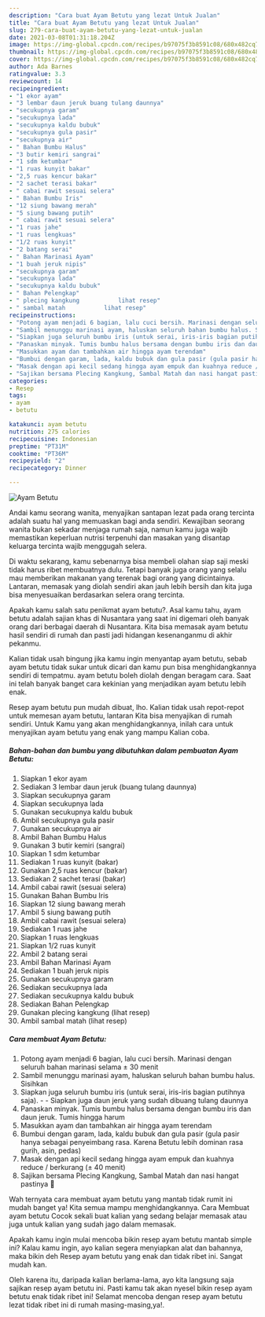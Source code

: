 ```yaml
---
description: "Cara buat Ayam Betutu yang lezat Untuk Jualan"
title: "Cara buat Ayam Betutu yang lezat Untuk Jualan"
slug: 279-cara-buat-ayam-betutu-yang-lezat-untuk-jualan
date: 2021-03-08T01:31:18.204Z
image: https://img-global.cpcdn.com/recipes/b97075f3b8591c08/680x482cq70/ayam-betutu-foto-resep-utama.jpg
thumbnail: https://img-global.cpcdn.com/recipes/b97075f3b8591c08/680x482cq70/ayam-betutu-foto-resep-utama.jpg
cover: https://img-global.cpcdn.com/recipes/b97075f3b8591c08/680x482cq70/ayam-betutu-foto-resep-utama.jpg
author: Ada Barnes
ratingvalue: 3.3
reviewcount: 14
recipeingredient:
- "1 ekor ayam"
- "3 lembar daun jeruk buang tulang daunnya"
- "secukupnya garam"
- "secukupnya lada"
- "secukupnya kaldu bubuk"
- "secukupnya gula pasir"
- "secukupnya air"
- " Bahan Bumbu Halus"
- "3 butir kemiri sangrai"
- "1 sdm ketumbar"
- "1 ruas kunyit bakar"
- "2,5 ruas kencur bakar"
- "2 sachet terasi bakar"
- " cabai rawit sesuai selera"
- " Bahan Bumbu Iris"
- "12 siung bawang merah"
- "5 siung bawang putih"
- " cabai rawit sesuai selera"
- "1 ruas jahe"
- "1 ruas lengkuas"
- "1/2 ruas kunyit"
- "2 batang serai"
- " Bahan Marinasi Ayam"
- "1 buah jeruk nipis"
- "secukupnya garam"
- "secukupnya lada"
- "secukupnya kaldu bubuk"
- " Bahan Pelengkap"
- " plecing kangkung           lihat resep"
- " sambal matah           lihat resep"
recipeinstructions:
- "Potong ayam menjadi 6 bagian, lalu cuci bersih. Marinasi dengan seluruh bahan marinasi selama ± 30 menit"
- "Sambil menunggu marinasi ayam, haluskan seluruh bahan bumbu halus. Sisihkan"
- "Siapkan juga seluruh bumbu iris (untuk serai, iris-iris bagian putihnya saja).  Siapkan juga daun jeruk yang sudah dibuang tulang daunnya"
- "Panaskan minyak. Tumis bumbu halus bersama dengan bumbu iris dan daun jeruk. Tumis hingga harum"
- "Masukkan ayam dan tambahkan air hingga ayam terendam"
- "Bumbui dengan garam, lada, kaldu bubuk dan gula pasir (gula pasir hanya sebagai penyeimbang rasa. Karena Betutu lebih dominan rasa gurih, asin, pedas)"
- "Masak dengan api kecil sedang hingga ayam empuk dan kuahnya reduce / berkurang (± 40 menit)"
- "Sajikan bersama Plecing Kangkung, Sambal Matah dan nasi hangat pastinya 🤭"
categories:
- Resep
tags:
- ayam
- betutu

katakunci: ayam betutu 
nutrition: 275 calories
recipecuisine: Indonesian
preptime: "PT31M"
cooktime: "PT36M"
recipeyield: "2"
recipecategory: Dinner

---
```



![Ayam Betutu](https://img-global.cpcdn.com/recipes/b97075f3b8591c08/680x482cq70/ayam-betutu-foto-resep-utama.jpg)

Andai kamu seorang wanita, menyajikan santapan lezat pada orang tercinta adalah suatu hal yang memuaskan bagi anda sendiri. Kewajiban seorang  wanita bukan sekadar menjaga rumah saja, namun kamu juga wajib memastikan keperluan nutrisi terpenuhi dan masakan yang disantap keluarga tercinta wajib menggugah selera.

Di waktu  sekarang, kamu sebenarnya bisa membeli olahan siap saji meski tidak harus ribet membuatnya dulu. Tetapi banyak juga orang yang selalu mau memberikan makanan yang terenak bagi orang yang dicintainya. Lantaran, memasak yang diolah sendiri akan jauh lebih bersih dan kita juga bisa menyesuaikan berdasarkan selera orang tercinta. 



Apakah kamu salah satu penikmat ayam betutu?. Asal kamu tahu, ayam betutu adalah sajian khas di Nusantara yang saat ini digemari oleh banyak orang dari berbagai daerah di Nusantara. Kita bisa memasak ayam betutu hasil sendiri di rumah dan pasti jadi hidangan kesenanganmu di akhir pekanmu.

Kalian tidak usah bingung jika kamu ingin menyantap ayam betutu, sebab ayam betutu tidak sukar untuk dicari dan kamu pun bisa menghidangkannya sendiri di tempatmu. ayam betutu boleh diolah dengan beragam cara. Saat ini telah banyak banget cara kekinian yang menjadikan ayam betutu lebih enak.

Resep ayam betutu pun mudah dibuat, lho. Kalian tidak usah repot-repot untuk memesan ayam betutu, lantaran Kita bisa menyajikan di rumah sendiri. Untuk Kamu yang akan menghidangkannya, inilah cara untuk menyajikan ayam betutu yang enak yang mampu Kalian coba.

<!--inarticleads1-->

##### Bahan-bahan dan bumbu yang dibutuhkan dalam pembuatan Ayam Betutu:

1. Siapkan 1 ekor ayam
1. Sediakan 3 lembar daun jeruk (buang tulang daunnya)
1. Siapkan secukupnya garam
1. Siapkan secukupnya lada
1. Gunakan secukupnya kaldu bubuk
1. Ambil secukupnya gula pasir
1. Gunakan secukupnya air
1. Ambil  Bahan Bumbu Halus
1. Gunakan 3 butir kemiri (sangrai)
1. Siapkan 1 sdm ketumbar
1. Sediakan 1 ruas kunyit (bakar)
1. Gunakan 2,5 ruas kencur (bakar)
1. Sediakan 2 sachet terasi (bakar)
1. Ambil  cabai rawit (sesuai selera)
1. Gunakan  Bahan Bumbu Iris
1. Siapkan 12 siung bawang merah
1. Ambil 5 siung bawang putih
1. Ambil  cabai rawit (sesuai selera)
1. Sediakan 1 ruas jahe
1. Siapkan 1 ruas lengkuas
1. Siapkan 1/2 ruas kunyit
1. Ambil 2 batang serai
1. Ambil  Bahan Marinasi Ayam
1. Sediakan 1 buah jeruk nipis
1. Gunakan secukupnya garam
1. Sediakan secukupnya lada
1. Sediakan secukupnya kaldu bubuk
1. Sediakan  Bahan Pelengkap
1. Gunakan  plecing kangkung           (lihat resep)
1. Ambil  sambal matah           (lihat resep)




<!--inarticleads2-->

##### Cara membuat Ayam Betutu:

1. Potong ayam menjadi 6 bagian, lalu cuci bersih. Marinasi dengan seluruh bahan marinasi selama ± 30 menit
1. Sambil menunggu marinasi ayam, haluskan seluruh bahan bumbu halus. Sisihkan
1. Siapkan juga seluruh bumbu iris (untuk serai, iris-iris bagian putihnya saja). -  - Siapkan juga daun jeruk yang sudah dibuang tulang daunnya
1. Panaskan minyak. Tumis bumbu halus bersama dengan bumbu iris dan daun jeruk. Tumis hingga harum
1. Masukkan ayam dan tambahkan air hingga ayam terendam
1. Bumbui dengan garam, lada, kaldu bubuk dan gula pasir (gula pasir hanya sebagai penyeimbang rasa. Karena Betutu lebih dominan rasa gurih, asin, pedas)
1. Masak dengan api kecil sedang hingga ayam empuk dan kuahnya reduce / berkurang (± 40 menit)
1. Sajikan bersama Plecing Kangkung, Sambal Matah dan nasi hangat pastinya 🤭




Wah ternyata cara membuat ayam betutu yang mantab tidak rumit ini mudah banget ya! Kita semua mampu menghidangkannya. Cara Membuat ayam betutu Cocok sekali buat kalian yang sedang belajar memasak atau juga untuk kalian yang sudah jago dalam memasak.

Apakah kamu ingin mulai mencoba bikin resep ayam betutu mantab simple ini? Kalau kamu ingin, ayo kalian segera menyiapkan alat dan bahannya, maka bikin deh Resep ayam betutu yang enak dan tidak ribet ini. Sangat mudah kan. 

Oleh karena itu, daripada kalian berlama-lama, ayo kita langsung saja sajikan resep ayam betutu ini. Pasti kamu tak akan nyesel bikin resep ayam betutu enak tidak ribet ini! Selamat mencoba dengan resep ayam betutu lezat tidak ribet ini di rumah masing-masing,ya!.

